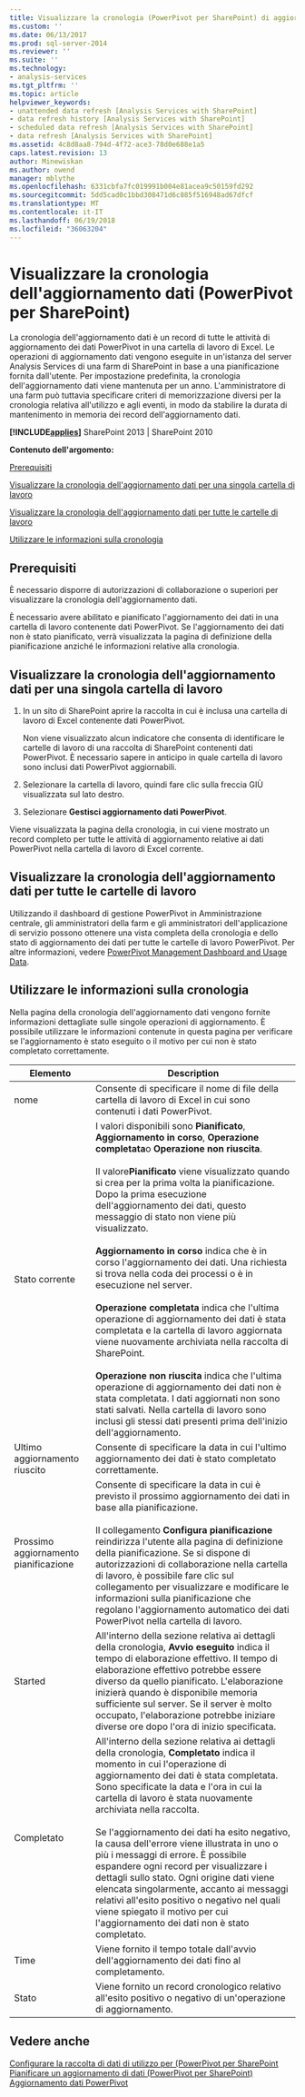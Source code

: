 ```yaml
---
title: Visualizzare la cronologia (PowerPivot per SharePoint) di aggiornamento dati | Documenti Microsoft
ms.custom: ''
ms.date: 06/13/2017
ms.prod: sql-server-2014
ms.reviewer: ''
ms.suite: ''
ms.technology:
- analysis-services
ms.tgt_pltfrm: ''
ms.topic: article
helpviewer_keywords:
- unattended data refresh [Analysis Services with SharePoint]
- data refresh history [Analysis Services with SharePoint]
- scheduled data refresh [Analysis Services with SharePoint]
- data refresh [Analysis Services with SharePoint]
ms.assetid: 4c8d8aa8-794d-4f72-ace3-78d0e688e1a5
caps.latest.revision: 13
author: Minewiskan
ms.author: owend
manager: mblythe
ms.openlocfilehash: 6331cbfa7fc019991b004e81acea9c50159fd292
ms.sourcegitcommit: 5dd5cad0c1bbd308471d6c885f516948ad67dfcf
ms.translationtype: MT
ms.contentlocale: it-IT
ms.lasthandoff: 06/19/2018
ms.locfileid: "36063204"
---
```

# <a name="view-data-refresh-history-powerpivot-for-sharepoint"></a>Visualizzare la cronologia dell'aggiornamento dati (PowerPivot per SharePoint)
  La cronologia dell'aggiornamento dati è un record di tutte le attività di aggiornamento dei dati PowerPivot in una cartella di lavoro di Excel. Le operazioni di aggiornamento dati vengono eseguite in un'istanza del server Analysis Services di una farm di SharePoint in base a una pianificazione fornita dall'utente. Per impostazione predefinita, la cronologia dell'aggiornamento dati viene mantenuta per un anno. L'amministratore di una farm può tuttavia specificare criteri di memorizzazione diversi per la cronologia relativa all'utilizzo e agli eventi, in modo da stabilire la durata di mantenimento in memoria dei record dell'aggiornamento dati.  
  
 **[!INCLUDE[applies](../../includes/applies-md.md)]**  SharePoint 2013 | SharePoint 2010  
  
 **Contenuto dell'argomento:**  
  
 [Prerequisiti](#prereq)  
  
 [Visualizzare la cronologia dell'aggiornamento dati per una singola cartella di lavoro](#viewhistory)  
  
 [Visualizzare la cronologia dell'aggiornamento dati per tutte le cartelle di lavoro](#viewITOps)  
  
 [Utilizzare le informazioni sulla cronologia](#pageelements)  
  
##  <a name="prereq"></a> Prerequisiti  
 È necessario disporre di autorizzazioni di collaborazione o superiori per visualizzare la cronologia dell'aggiornamento dati.  
  
 È necessario avere abilitato e pianificato l'aggiornamento dei dati in una cartella di lavoro contenente dati PowerPivot. Se l'aggiornamento dei dati non è stato pianificato, verrà visualizzata la pagina di definizione della pianificazione anziché le informazioni relative alla cronologia.  
  
##  <a name="viewhistory"></a> Visualizzare la cronologia dell'aggiornamento dati per una singola cartella di lavoro  
  
1.  In un sito di SharePoint aprire la raccolta in cui è inclusa una cartella di lavoro di Excel contenente dati PowerPivot.  
  
     Non viene visualizzato alcun indicatore che consenta di identificare le cartelle di lavoro di una raccolta di SharePoint contenenti dati PowerPivot. È necessario sapere in anticipo in quale cartella di lavoro sono inclusi dati PowerPivot aggiornabili.  
  
2.  Selezionare la cartella di lavoro, quindi fare clic sulla freccia GIÙ visualizzata sul lato destro.  
  
3.  Selezionare **Gestisci aggiornamento dati PowerPivot**.  
  
 Viene visualizzata la pagina della cronologia, in cui viene mostrato un record completo per tutte le attività di aggiornamento relative ai dati PowerPivot nella cartella di lavoro di Excel corrente.  
  
##  <a name="viewITOps"></a> Visualizzare la cronologia dell'aggiornamento dati per tutte le cartelle di lavoro  
 Utilizzando il dashboard di gestione PowerPivot in Amministrazione centrale, gli amministratori della farm e gli amministratori dell'applicazione di servizio possono ottenere una vista completa della cronologia e dello stato di aggiornamento dei dati per tutte le cartelle di lavoro PowerPivot. Per altre informazioni, vedere [PowerPivot Management Dashboard and Usage Data](power-pivot-management-dashboard-and-usage-data.md).  
  
##  <a name="pageelements"></a> Utilizzare le informazioni sulla cronologia  
 Nella pagina della cronologia dell'aggiornamento dati vengono fornite informazioni dettagliate sulle singole operazioni di aggiornamento. È possibile utilizzare le informazioni contenute in questa pagina per verificare se l'aggiornamento è stato eseguito o il motivo per cui non è stato completato correttamente.  
  
|Elemento|Description|  
|----------|-----------------|  
|nome|Consente di specificare il nome di file della cartella di lavoro di Excel in cui sono contenuti i dati PowerPivot.|  
|Stato corrente|I valori disponibili sono **Pianificato**, **Aggiornamento in corso**, **Operazione completata**o **Operazione non riuscita**.<br /><br /> Il valore**Pianificato** viene visualizzato quando si crea per la prima volta la pianificazione. Dopo la prima esecuzione dell'aggiornamento dei dati, questo messaggio di stato non viene più visualizzato.<br /><br /> **Aggiornamento in corso** indica che è in corso l'aggiornamento dei dati. Una richiesta si trova nella coda dei processi o è in esecuzione nel server.<br /><br /> **Operazione completata** indica che l'ultima operazione di aggiornamento dei dati è stata completata e la cartella di lavoro aggiornata viene nuovamente archiviata nella raccolta di SharePoint.<br /><br /> **Operazione non riuscita** indica che l'ultima operazione di aggiornamento dei dati non è stata completata. I dati aggiornati non sono stati salvati. Nella cartella di lavoro sono inclusi gli stessi dati presenti prima dell'inizio dell'aggiornamento.|  
|Ultimo aggiornamento riuscito|Consente di specificare la data in cui l'ultimo aggiornamento dei dati è stato completato correttamente.|  
|Prossimo aggiornamento pianificazione|Consente di specificare la data in cui è previsto il prossimo aggiornamento dei dati in base alla pianificazione.<br /><br /> Il collegamento **Configura pianificazione** reindirizza l'utente alla pagina di definizione della pianificazione. Se si dispone di autorizzazioni di collaborazione nella cartella di lavoro, è possibile fare clic sul collegamento per visualizzare e modificare le informazioni sulla pianificazione che regolano l'aggiornamento automatico dei dati PowerPivot nella cartella di lavoro.|  
|Started|All'interno della sezione relativa ai dettagli della cronologia, **Avvio eseguito** indica il tempo di elaborazione effettivo. Il tempo di elaborazione effettivo potrebbe essere diverso da quello pianificato. L'elaborazione inizierà quando è disponibile memoria sufficiente sul server. Se il server è molto occupato, l'elaborazione potrebbe iniziare diverse ore dopo l'ora di inizio specificata.|  
|Completato|All'interno della sezione relativa ai dettagli della cronologia, **Completato** indica il momento in cui l'operazione di aggiornamento dei dati è stata completata. Sono specificate la data e l'ora in cui la cartella di lavoro è stata nuovamente archiviata nella raccolta.<br /><br /> Se l'aggiornamento dei dati ha esito negativo, la causa dell'errore viene illustrata in uno o più i messaggi di errore. È possibile espandere ogni record per visualizzare i dettagli sullo stato. Ogni origine dati viene elencata singolarmente, accanto ai messaggi relativi all'esito positivo o negativo nel quali viene spiegato il motivo per cui l'aggiornamento dei dati non è stato completato.|  
|Time|Viene fornito il tempo totale dall'avvio dell'aggiornamento dei dati fino al completamento.|  
|Stato|Viene fornito un record cronologico relativo all'esito positivo o negativo di un'operazione di aggiornamento.|  
  
## <a name="see-also"></a>Vedere anche  
 [Configurare la raccolta di dati di utilizzo per &#40;PowerPivot per SharePoint](configure-usage-data-collection-for-power-pivot-for-sharepoint.md)   
 [Pianificare un aggiornamento di dati &#40;PowerPivot per SharePoint&#41;](../schedule-a-data-refresh-powerpivot-for-sharepoint.md)   
 [Aggiornamento dati PowerPivot](power-pivot-data-refresh.md)  
  
  
